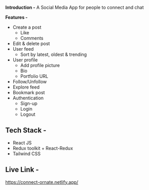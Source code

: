 **Introduction -**
A Social Media App for people to connect and chat


**Features -**

- Create a post
  - Like  
  - Comments    
- Edit & delete post
- User feed   
  - Sort by latest, oldest & trending 
- User profile
  - Add profile picture
  - Bio
  - Portfolio URL
- Follow/Unfollow
- Explore feed
- Bookmark post
- Authentication
  - Sign-up
  - Login
  - Logout

## **Tech Stack -**

- React JS
- Redux toolkit + React-Redux
- Tailwind CSS

## **Live Link -**
https://connect-ornate.netlify.app/
